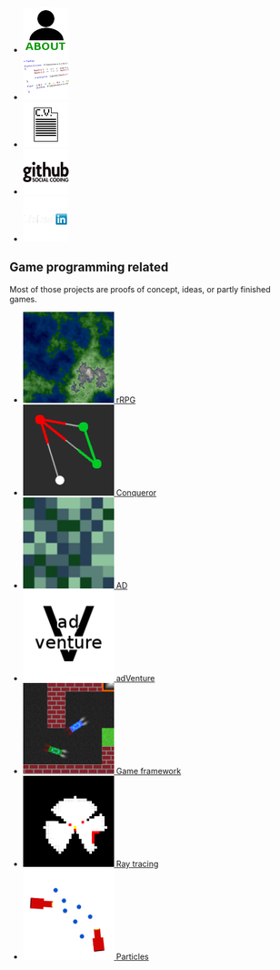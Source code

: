 <ul class="links">
	<li>
		<a class="block button" href="./about.html" target="_blank">
			<img src="images/about.png" alt="About me" />
		</a>
	</li>
	<li>
		<a class="block button" href="tips.html">
			<img src="images/code.png" alt="Different code articles" />
		</a>
	</li>
	<li>
		<a class="block button" href="http://ghislain-rodrigues.fr/CV-Ghislain-Rodrigues.pdf" target="_blank">
			<img src="images/CV.png" alt="Download CV" />
		</a>
	</li>
	<li>
		<a class="block button" href="https://github.com/padawin" target="_blank">
			<img src="images/github.png" alt="Github" />
		</a>
	</li>
	<li>
		<a class="block button" href="https://uk.linkedin.com/pub/ghislain-rodrigues/45/68a/322" target="_blank">
			<img src="images/linkedin.png" alt="Linkedin" />
		</a>
	</li>
</ul>

## Game programming related

Most of those projects are proofs of concept, ideas, or partly finished games.

<ul class="thumbs">
	<li>
		<a class="block button" href="https://github.com/rrpg/engine" target="_blank">
			<img src="images/rrpg.png" width="160" height="160" alt="rRPG" />
			<span>rRPG</span>
		</a>
	</li>
	<li>
		<a class="block button" href="https://github.com/padawin/conqueror" target="_blank">
			<img src="images/conqueror.png" width="160" height="160" alt="Conqueror" />
			<span>Conqueror</span>
		</a>
	</li>
	<li>
		<a class="block button" href="https://github.com/padawin/ad" target="_blank">
			<img src="images/A-D.png" width="160" height="160" alt="AD" />
			<span>AD</span>
		</a>
	</li>
	<li>
		<a class="block button" href="https://github.com/padawin/adVenture" target="_blank">
			<img src="images/adVenture.png" width="160" height="160" alt="adVenture" />
			<span>adVenture</span>
		</a>
	</li>
	<li>
		<a class="block button" href="https://github.com/padawin/game-framework-js" target="_blank">
			<img src="images/udemy.png" width="160" height="160" alt="Udemy course" />
			<span>Game framework</span>
		</a>
	</li>
	<li>
		<a class="block button" href="https://github.com/padawin/raytracing-test" target="_blank">
			<img src="images/raytracing.png" width="160" height="160" alt="Ray tracing" />
			<span>Ray tracing</span>
		</a>
	</li>
	<li>
		<a class="block button" href="https://github.com/padawin/particles" target="_blank">
			<img src="images/particles.png" width="160" height="160" alt="Particles" />
			<span>Particles</span>
		</a>
	</li>
</ul>
